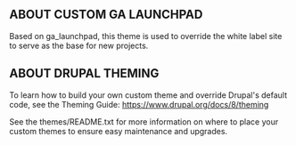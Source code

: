 ABOUT CUSTOM GA LAUNCHPAD
-----------------

Based on ga_launchpad, this theme is used to override the white label site to serve as the base for new projects.

ABOUT DRUPAL THEMING
--------------------

To learn how to build your own custom theme and override Drupal's default code,
see the Theming Guide: https://www.drupal.org/docs/8/theming

See the themes/README.txt for more information on where to place your
custom themes to ensure easy maintenance and upgrades.
